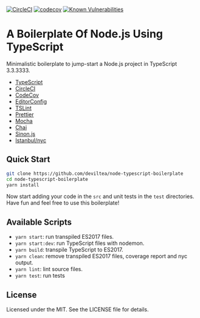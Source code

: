[![CircleCI](https://circleci.com/gh/DevilTea/node-typescript-boilerplate/tree/master.svg?style=svg)](https://circleci.com/gh/DevilTea/node-typescript-boilerplate/tree/master)
[![codecov](https://codecov.io/gh/DevilTea/node-typescript-boilerplate/branch/master/graph/badge.svg)](https://codecov.io/gh/DevilTea/node-typescript-boilerplate)
[![Known Vulnerabilities](https://snyk.io/test/github/DevilTea/node-typescript-boilerplate/badge.svg?targetFile=package.json)](https://snyk.io/test/github/DevilTea/node-typescript-boilerplate?targetFile=package.json)

# A Boilerplate Of Node.js Using TypeScript

Minimalistic boilerplate to jump-start a Node.js project in TypeScript 3.3.3333.

- [TypeScript](https://www.typescriptlang.org)
- [CircleCI](https://circleci.com)
- [CodeCov](https://codecov.io)
- [EditorConfig](https://editorconfig.org/)
- [TSLint](https://palantir.github.io/tslint/)
- [Prettier](https://prettier.io/)
- [Mocha](https://mochajs.org/)
- [Chai](https://www.chaijs.com/)
- [Sinon.js](https://sinonjs.org/)
- [Istanbul/nyc](https://istanbul.js.org/)

## Quick Start

```sh
git clone https://github.com/deviltea/node-typescript-boilerplate
cd node-typescript-boilerplate
yarn install
```

Now start adding your code in the `src` and unit tests in the `test` directories. Have fun and feel free to use this boilerplate!

## Available Scripts

- `yarn start`: run transpiled ES2017 files.
- `yarn start:dev`: run TypeScript files with nodemon.
- `yarn build`: transpile TypeScript to ES2017.
- `yarn clean`: remove transpiled ES2017 files, coverage report and nyc output.
- `yarn lint`: lint source files.
- `yarn test`: run tests

## License

Licensed under the MIT. See the LICENSE file for details.

